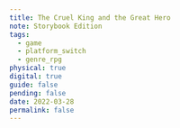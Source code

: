 ```yaml
---
title: The Cruel King and the Great Hero
note: Storybook Edition
tags:
  - game
  - platform_switch
  - genre_rpg
physical: true
digital: true
guide: false
pending: false
date: 2022-03-28
permalink: false
---
```

